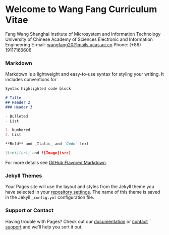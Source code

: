 # Welcome to Wang Fang Curriculum Vitae
Fang Wang
Shanghai Institute of Microsystem and Information Technology
University of Chinese Academy of Sciences
Electronic and Information Engineering
E-mail: wangfang20@mails.ucas.ac.cn
Phone: (+86) 19117166606


### Markdown

Markdown is a lightweight and easy-to-use syntax for styling your writing. It includes conventions for

```markdown
Syntax highlighted code block

# Title
## Header 2
### Header 3

- Bulleted
- List

1. Numbered
2. List

**Bold** and _Italic_ and `Code` text

[Link](url) and ![Image](src)
```

For more details see [GitHub Flavored Markdown](https://guides.github.com/features/mastering-markdown/).

### Jekyll Themes

Your Pages site will use the layout and styles from the Jekyll theme you have selected in your [repository settings](https://github.com/NereusWang/NereusWang.github.io/settings/pages). The name of this theme is saved in the Jekyll `_config.yml` configuration file.

### Support or Contact

Having trouble with Pages? Check out our [documentation](https://docs.github.com/categories/github-pages-basics/) or [contact support](https://support.github.com/contact) and we’ll help you sort it out.
